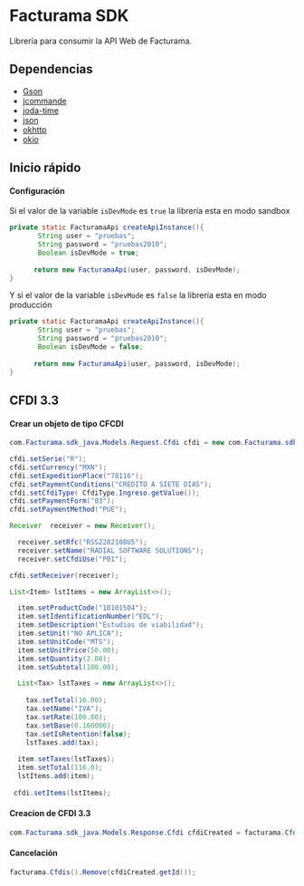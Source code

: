# Facturama SDK
Librería para consumir la API Web de Facturama.

## Dependencias 
* [Gson](https://mvnrepository.com/artifact/com.google.code.gson/gson/2.8.2)
* [jcommande](https://mvnrepository.com/artifact/com.beust/jcommander/1.72)
* [joda-time](https://mvnrepository.com/artifact/joda-time/joda-time/2.9.9)
* [json](https://mvnrepository.com/artifact/org.json/json/20180130)
* [okhttp](https://mvnrepository.com/artifact/com.squareup.okhttp/okhttp/2.7.5)
* [okio](https://mvnrepository.com/artifact/com.squareup.okio/okio/1.6.0)

## Inicio rápido

#### Configuración  #####
Si el valor de la variable  ```isDevMode``` es ```true``` la librería esta en modo sandbox
 ```java
 private static FacturamaApi createApiInstance(){
        String user = "pruebas";
        String password = "pruebas2010";
        Boolean isDevMode = true;
        
       return new FacturamaApi(user, password, isDevMode);
 }
```
Y si el valor de la variable  ```isDevMode``` es ```false``` la librería esta en modo producción
 ```java
 private static FacturamaApi createApiInstance(){
        String user = "pruebas";
        String password = "pruebas2010";
        Boolean isDevMode = false;
        
       return new FacturamaApi(user, password, isDevMode);
 }
```
## CFDI 3.3
#### Crear un objeto de tipo CFCDI ####
 ```java
 com.Facturama.sdk_java.Models.Request.Cfdi cfdi = new com.Facturama.sdk_java.Models.Request.Cfdi();
 
 cfdi.setSerie("R");
 cfdi.setCurrency("MXN");
 cfdi.setExpeditionPlace("78116");
 cfdi.setPaymentConditions("CREDITO A SIETE DIAS");
 cfdi.setCfdiType( CfdiType.Ingreso.getValue());
 cfdi.setPaymentForm("03");
 cfdi.setPaymentMethod("PUE");
 
 Receiver  receiver = new Receiver();
 
   receiver.setRfc("RSS2202108U5");
   receiver.setName("RADIAL SOFTWARE SOLUTIONS");
   receiver.setCfdiUse("P01");
 
 cfdi.setReceiver(receiver);
 
 List<Item> lstItems = new ArrayList<>();
 
   item.setProductCode("10101504");
   item.setIdentificationNumber("EDL");
   item.setDescription("Estudios de viabilidad");
   item.setUnit("NO APLICA");
   item.setUnitCode("MTS");
   item.setUnitPrice(50.00);
   item.setQuantity(2.00);
   item.setSubtotal(100.00);
 
   List<Tax> lstTaxes = new ArrayList<>();
   
     tax.setTotal(16.00);
     tax.setName("IVA");
     tax.setRate(100.00);
     tax.setBase(0.160000);
     tax.setIsRetention(false);
     lstTaxes.add(tax);
     
   item.setTaxes(lstTaxes);
   item.setTotal(116.0);
   lstItems.add(item); 
     
  cfdi.setItems(lstItems);
 
```
#### Creacion de CFDI 3.3 ####
 ```java
 com.Facturama.sdk_java.Models.Response.Cfdi cfdiCreated = facturama.Cfdis().Create(cfdi);
```
#### Cancelación ####
 ```java
facturama.Cfdis().Remove(cfdiCreated.getId());
```


